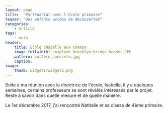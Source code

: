 ```yaml
---
layout: page
title:  "Partenariat avec l'école primaire"
teaser: "Des enfants avides de découvertes"
categories:
    - article
tags:
    - main
header:
    title: École chapelle aux champs
    image_fullwidth: unsplash_brooklyn-bridge_header.JPG
    pattern: pattern_concrete.jpg
    caption: 
image:
    thumb: widgets/widget2.png
---
```


Suite à ma réunion avec la directrice de l'école, Isabelle, il y a quelques semaines, certains professeurs se sont révélés intéressés par le projet. Reste à savoir dans quelle mesure et de quelle manière.

Le 1er décembre 2017, j'ai rencontré Nathalie et sa classe de 4ème primaire.
